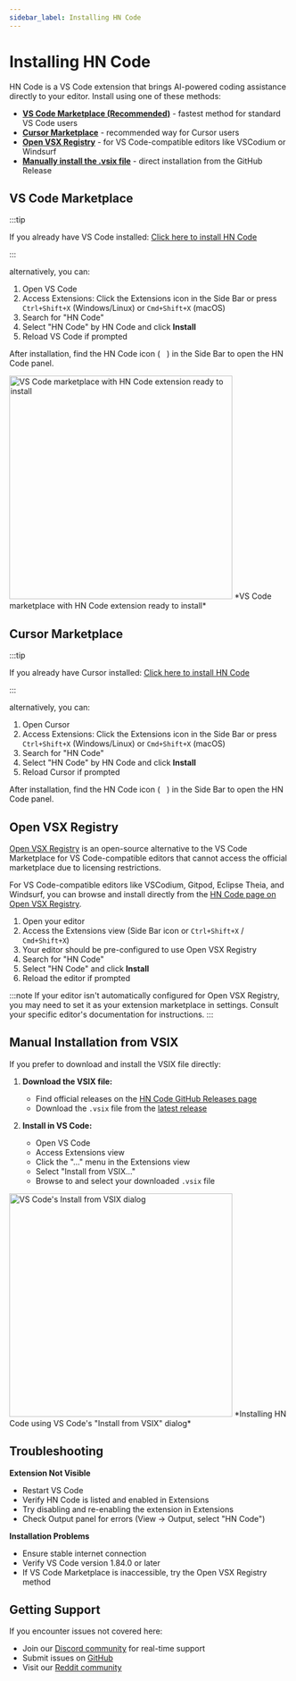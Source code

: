 ```yaml
---
sidebar_label: Installing HN Code
---
```


# Installing HN Code

HN Code is a VS Code extension that brings AI-powered coding assistance directly to your editor. Install using one of these methods:

- [**VS Code Marketplace (Recommended)**](#vs-code-marketplace) - fastest method for standard VS Code users
- [**Cursor Marketplace**](#cursor-marketplace) - recommended way for Cursor users
- [**Open VSX Registry**](#open-vsx-registry) - for VS Code-compatible editors like VSCodium or Windsurf
- [**Manually install the .vsix file**](#manual-installation-from-vsix) - direct installation from the GitHub Release

## VS Code Marketplace

:::tip

If you already have VS Code installed: [Click here to install HN Code](vscode:extension/kilocode.Kilo-Code)

:::

alternatively, you can:

1. Open VS Code
2. Access Extensions: Click the Extensions icon in the Side Bar or press `Ctrl+Shift+X` (Windows/Linux) or `Cmd+Shift+X` (macOS)
3. Search for "HN Code"
4. Select "HN Code" by HN Code and click **Install**
5. Reload VS Code if prompted

After installation, find the HN Code icon (<img src="/docs/img/kilo-v1.svg" width="12" />) in the Side Bar to open the HN Code panel.

<img src="/docs/img/installing/installing.png" alt="VS Code marketplace with HN Code extension ready to install" width="400" />
*VS Code marketplace with HN Code extension ready to install*

## Cursor Marketplace

:::tip

If you already have Cursor installed: [Click here to install HN Code](cursor:extension/kilocode.Kilo-Code)

:::

alternatively, you can:

1. Open Cursor
2. Access Extensions: Click the Extensions icon in the Side Bar or press `Ctrl+Shift+X` (Windows/Linux) or `Cmd+Shift+X` (macOS)
3. Search for "HN Code"
4. Select "HN Code" by HN Code and click **Install**
5. Reload Cursor if prompted

After installation, find the HN Code icon (<img src="/docs/img/kilo-v1.svg" width="12" />) in the Side Bar to open the HN Code panel.

## Open VSX Registry

[Open VSX Registry](https://open-vsx.org/) is an open-source alternative to the VS Code Marketplace for VS Code-compatible editors that cannot access the official marketplace due to licensing restrictions.

For VS Code-compatible editors like VSCodium, Gitpod, Eclipse Theia, and Windsurf, you can browse and install directly from the [HN Code page on Open VSX Registry](https://open-vsx.org/extension/kilocode/Kilo-Code).

1. Open your editor
2. Access the Extensions view (Side Bar icon or `Ctrl+Shift+X` / `Cmd+Shift+X`)
3. Your editor should be pre-configured to use Open VSX Registry
4. Search for "HN Code"
5. Select "HN Code" and click **Install**
6. Reload the editor if prompted

:::note
If your editor isn't automatically configured for Open VSX Registry, you may need to set it as your extension marketplace in settings. Consult your specific editor's documentation for instructions.
:::

## Manual Installation from VSIX

If you prefer to download and install the VSIX file directly:

1. **Download the VSIX file:**

    - Find official releases on the [HN Code GitHub Releases page](https://github.com/Kilo-Org/kilocode/releases)
    - Download the `.vsix` file from the [latest release](https://github.com/Kilo-Org/kilocode/releases/latest)

2. **Install in VS Code:**
    - Open VS Code
    - Access Extensions view
    - Click the "..." menu in the Extensions view
    - Select "Install from VSIX..."
    - Browse to and select your downloaded `.vsix` file

<img src="/docs/img/installing/installing-2.png" alt="VS Code's Install from VSIX dialog" width="400" />
*Installing HN Code using VS Code's "Install from VSIX" dialog*

## Troubleshooting

**Extension Not Visible**

- Restart VS Code
- Verify HN Code is listed and enabled in Extensions
- Try disabling and re-enabling the extension in Extensions
- Check Output panel for errors (View → Output, select "HN Code")

**Installation Problems**

- Ensure stable internet connection
- Verify VS Code version 1.84.0 or later
- If VS Code Marketplace is inaccessible, try the Open VSX Registry method

## Getting Support

If you encounter issues not covered here:

- Join our [Discord community](https://kilocode.ai/discord) for real-time support
- Submit issues on [GitHub](https://github.com/Kilo-Org/kilocode/issues)
- Visit our [Reddit community](https://www.reddit.com/r/KiloCode)

